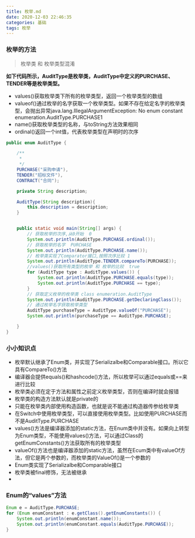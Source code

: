 ```yaml
---
title: 枚举.md
date: 2020-12-03 22:46:35
categories: 基础
tags: 枚举
---
```


### 枚举的方法

> 枚举类 和 枚举类型混淆

​	**如下代码所示，AuditType是枚举类，AuditType中定义的PURCHASE、TENDER等是枚举类型。**

* values()获取枚举类下所有的枚举类型，返回一个枚举类型的数组
* valueof()通过枚举的名字获取一个枚举类型。如果不存在给定名字的枚举类型，会抛出异常java.lang.IllegalArgumentException: No enum constant enumeration.AuditType.PURCHASE1
* name()获取枚举类型的名称，与toString方法效果相同
* ordinal()返回一个int值，代表枚举类型在声明时的次序

```java
public enum AuditType {

    /**
     *
     */
    PURCHASE("采购申请"),
    TENDER("招标文件"),
    CONTRACT("合同");

    private String description;

    AuditType(String description){
        this.description = description;
    }


    public static void main(String[] args) {
        // 获取枚举的次序,从0开始  0
        System.out.println(AuditType.PURCHASE.ordinal());
        // 获取枚举的名字  PURCHASE
        System.out.println(AuditType.PURCHASE.name());
        // 枚举类实现了Comparator接口,按照次序比较 1
        System.out.println(AuditType.TENDER.compareTo(PURCHASE));
        //values()获取所有类型的枚举 和 枚举的比较  true
        for (AuditType type : AuditType.values()) {
            System.out.println(AuditType.PURCHASE.equals(type));
            System.out.println(AuditType.PURCHASE == type);
        }
        // 获取定义枚举的枚举类 class enumeration.AuditType
        System.out.println(AuditType.PURCHASE.getDeclaringClass());
        // 通过枚举名字获取枚举类型
        AuditType purchaseType = AuditType.valueOf("PURCHASE");
        System.out.println(purchaseType == AuditType.PURCHASE);

    }
}

```

###  小小知识点

* 枚举默认继承了Enum类，并实现了Serializalbe和Comparable接口。所以它具有CompareTo()方法
* 编译器会提供equals()和hashcode()方法，所以枚举可以通过equals或==来进行比较
* 枚举类必须在定于方法和属性之前定义枚举类型，否则在编译时就会报错
* 枚举类的构造方法默认就是private的
* 只能在枚举类内部使用构造函数，也就是说不能通过构造器传参给枚举类
* 在Switch中使用枚举类型，可以直接使用枚举类型。比如使用PURCHASE而不是AuditType.PURCHASE
* values()方法是编译器添加的static方法，在Enum类中并没有。如果向上转型为Enum类型，不能使用values()方法，可以通过Class的getEnumConstants()方法获取所有的枚举类型
* valueOf()方法也是编译器添加的static方法，虽然在Ecum类中有valueOf方法，但它是两个参数的，而枚举类的ValueOf()是一个参数的
* Enum类实现了Serializalbe和Comparable接口
* 枚举类被final修饰，无法被继承
* 



### Enum的“values”方法

```java
Enum e = AuditType.PURCHASE;
for (Enum enumConstant : e.getClass().getEnumConstants()) {
    System.out.println(enumConstant.name());
    System.out.println(enumConstant.equals(AuditType.PURCHASE));
}
```

